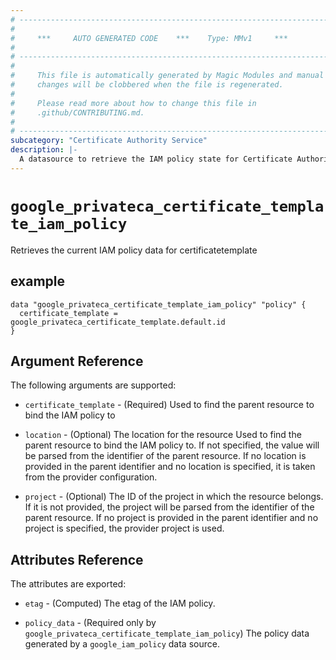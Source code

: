 ```yaml
---
# ----------------------------------------------------------------------------
#
#     ***     AUTO GENERATED CODE    ***    Type: MMv1     ***
#
# ----------------------------------------------------------------------------
#
#     This file is automatically generated by Magic Modules and manual
#     changes will be clobbered when the file is regenerated.
#
#     Please read more about how to change this file in
#     .github/CONTRIBUTING.md.
#
# ----------------------------------------------------------------------------
subcategory: "Certificate Authority Service"
description: |-
  A datasource to retrieve the IAM policy state for Certificate Authority Service CertificateTemplate
---
```



# `google_privateca_certificate_template_iam_policy`
Retrieves the current IAM policy data for certificatetemplate


## example

```hcl
data "google_privateca_certificate_template_iam_policy" "policy" {
  certificate_template = google_privateca_certificate_template.default.id
}
```

## Argument Reference

The following arguments are supported:

* `certificate_template` - (Required) Used to find the parent resource to bind the IAM policy to
* `location` - (Optional) The location for the resource Used to find the parent resource to bind the IAM policy to. If not specified,
  the value will be parsed from the identifier of the parent resource. If no location is provided in the parent identifier and no
  location is specified, it is taken from the provider configuration.

* `project` - (Optional) The ID of the project in which the resource belongs.
    If it is not provided, the project will be parsed from the identifier of the parent resource. If no project is provided in the parent identifier and no project is specified, the provider project is used.

## Attributes Reference

The attributes are exported:

* `etag` - (Computed) The etag of the IAM policy.

* `policy_data` - (Required only by `google_privateca_certificate_template_iam_policy`) The policy data generated by
  a `google_iam_policy` data source.
